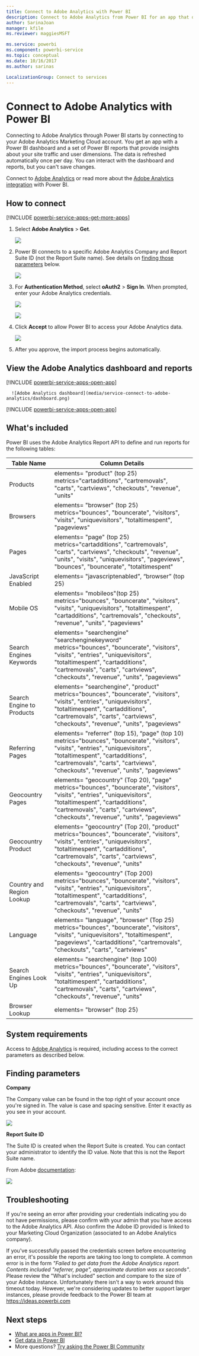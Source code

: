 ```yaml
---
title: Connect to Adobe Analytics with Power BI
description: Connect to Adobe Analytics from Power BI for an app that displays your account data in a dashboard and reports.
author: SarinaJoan
manager: kfile
ms.reviewer: maggiesMSFT

ms.service: powerbi
ms.component: powerbi-service
ms.topic: conceptual
ms.date: 10/16/2017
ms.author: sarinas

LocalizationGroup: Connect to services
---
```

# Connect to Adobe Analytics with Power BI
Connecting to Adobe Analytics through Power BI starts by connecting to your Adobe Analytics Marketing Cloud account. You get an app with a Power BI dashboard and a set of Power BI reports that provide insights about your site traffic and user dimensions. The data is refreshed automatically once per day. You can interact with the dashboard and reports, but you can't save changes.

Connect to [Adobe Analytics](https://app.powerbi.com/getdata/services/adobe-analytics) or read more about the [Adobe Analytics integration](https://powerbi.microsoft.com/integrations/adobe-analytics) with Power BI.

## How to connect
[!INCLUDE [powerbi-service-apps-get-more-apps](./includes/powerbi-service-apps-get-more-apps.md)]

1. Select **Adobe Analytics** \>  **Get**.
   
   ![](media/service-connect-to-adobe-analytics/adobe.png)
2. Power BI connects to a specific Adobe Analytics Company and Report Suite ID (not the Report Suite name). See details on [finding those parameters](#FindingParams) below.
   
   ![](media/service-connect-to-adobe-analytics/parameters.png)
3. For **Authentication Method**, select **oAuth2** \> **Sign In**. When prompted, enter your Adobe Analytics credentials. 
   
    ![](media/service-connect-to-adobe-analytics/creds.png)
   
    ![](media/service-connect-to-adobe-analytics/adobe_signin.png)
4. Click **Accept** to allow Power BI to access your Adobe Analytics data.
   
   ![](media/service-connect-to-adobe-analytics/adobe_authorize.png)
5. After you approve, the import process begins automatically. 

## View the Adobe Analytics dashboard and reports
[!INCLUDE [powerbi-service-apps-open-app](./includes/powerbi-service-apps-open-app.md)]

      ![Adobe Analytics dashboard](media/service-connect-to-adobe-analytics/dashboard.png)

[!INCLUDE [powerbi-service-apps-open-app](./includes/powerbi-service-apps-what-now.md)]

## What's included
Power BI uses the Adobe Analytics Report API to define and run reports for the following tables:

| **Table Name** | **Column Details** |
| --- | --- |
| Products |elements=  "product" (top 25) </br> metrics="cartadditions", "cartremovals", "carts", "cartviews", "checkouts", "revenue", "units" |
| Browsers |elements= "browser" (top 25)</br>  metrics="bounces", "bouncerate", "visitors", "visits", "uniquevisitors", "totaltimespent", "pageviews" |
| Pages |elements= "page" (top 25)</br>  metrics="cartadditions", "cartremovals", "carts", "cartviews", "checkouts", "revenue", "units", "visits", "uniquevisitors", "pageviews", "bounces", "bouncerate", "totaltimespent" |
| JavaScript Enabled |elements=  "javascriptenabled”, “browser” (top 25) |
| Mobile OS |elements= "mobileos"(top 25)</br> metrics="bounces", "bouncerate", "visitors", "visits", "uniquevisitors", "totaltimespent", "cartadditions", "cartremovals", "checkouts", "revenue", "units", "pageviews" |
| Search Engines Keywords |elements= "searchengine" "searchenginekeyword"</br>  metrics="bounces", "bouncerate", "visitors", "visits", "entries", "uniquevisitors", "totaltimespent", "cartadditions", "cartremovals", "carts", "cartviews", "checkouts", "revenue", "units", "pageviews" |
| Search Engine to Products |elements= "searchengine", "product"</br>  metrics="bounces", "bouncerate", "visitors", "visits", "entries", "uniquevisitors", "totaltimespent", "cartadditions", "cartremovals", "carts", "cartviews", "checkouts", "revenue", "units", "pageviews" |
| Referring Pages |elements= "referrer" (top 15), “page" (top 10)</br>  metrics="bounces", "bouncerate", "visitors", "visits", "entries", "uniquevisitors", "totaltimespent", "cartadditions", "cartremovals", "carts", "cartviews", "checkouts", "revenue", "units", "pageviews" |
| Geocountry Pages |elements= "geocountry" (Top 20), "page"</br>  metrics="bounces", "bouncerate", "visitors", "visits", "entries", "uniquevisitors", "totaltimespent", "cartadditions", "cartremovals", "carts", "cartviews", "checkouts", "revenue", "units", "pageviews" |
| Geocountry Product |elements= "geocountry" (Top 20), "product"</br> metrics="bounces", "bouncerate", "visitors", "visits", "entries", "uniquevisitors", "totaltimespent", "cartadditions", "cartremovals", "carts", "cartviews", "checkouts", "revenue", "units" |
| Country and Region Lookup |elements= "geocountry" (Top 200)</br>  metrics="bounces", "bouncerate", "visitors", "visits", "entries", "uniquevisitors", "totaltimespent", "cartadditions", "cartremovals", "carts", "cartviews", "checkouts", "revenue", "units" |
| Language |elements= "language", "browser" (Top 25)</br>  metrics="bounces", "bouncerate", "visitors", "visits", "uniquevisitors", "totaltimespent", "pageviews", "cartadditions", "cartremovals", "checkouts", "carts", "cartviews" |
| Search Engines Look Up |elements= "searchengine" (top 100)</br>  metrics="bounces", "bouncerate", "visitors", "visits", "entries", "uniquevisitors", "totaltimespent", "cartadditions", "cartremovals", "carts", "cartviews", "checkouts", "revenue", "units" |
| Browser Lookup |elements= "browser" (top 25) |

## System requirements
Access to [Adobe Analytics](http://www.adobe.com/marketing-cloud/web-analytics.html) is required, including access to the correct parameters as described below.

<a name="FindingParams"></a>

## Finding parameters
**Company**

The Company value can be found in the top right of your account once you're signed in. The value is case and spacing sensitive. Enter it exactly as you see in your account.

![](media/service-connect-to-adobe-analytics/adobe_companies.png)

**Report Suite ID**

The Suite ID is created when the Report Suite is created. You can contact your administrator to identify the ID value. Note that this is not the Report Suite name.

From Adobe [documentation](https://marketing.adobe.com/resources/help/en_US/reference/new_report_suite.html):

![](media/service-connect-to-adobe-analytics/reportsuiteid.png)

## Troubleshooting
If you're seeing an error after providing your credentials indicating you do not have permissions, please confirm with your admin that you have access to the Adobe Analytics API. Also confirm the Adobe ID provided is linked to your Marketing Cloud Organization (associated to an Adobe Analytics company).

If you've successfully passed the credentials screen  before encountering an error, it's possible the reports are taking too long to complete. A common error is in the form *"Failed to get data from the Adobe Analytics report. Contents included &quot;referrer, page&quot;, approximate duration was xx seconds"*. Please review the "What's included" section and compare to the size of your Adobe instance. Unfortunately there isn't a way to work around this timeout today. However, we're considering updates to better support larger instances, please provide feedback to the Power BI team at https://ideas.powerbi.com

## Next steps
* [What are apps in Power BI?](consumer/end-user-apps.md)
* [Get data in Power BI](service-get-data.md)
* More questions? [Try asking the Power BI Community](http://community.powerbi.com/)

